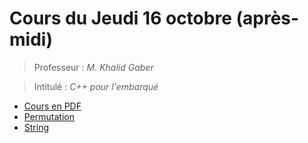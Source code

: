 # Cours du Jeudi 16 octobre (après-midi)

> Professeur : *M. Khalid Gaber*

> Intitulé : *C++ pour l'embarqué*

* [Cours en PDF](https://github.com/EPSI/EPSI-Lille/tree/master/I4/C%2B%2B%20pour%20l'embarque%CC%81/TP1/Cours_C++_Gaber.pdf)
* [Permutation](https://github.com/EPSI/EPSI-Lille/tree/master/I4/C%2B%2B%20pour%20l'embarque%CC%81/TP1/Permutation)
* [String](https://github.com/EPSI/EPSI-Lille/tree/master/I4/C%2B%2B%20pour%20l'embarque%CC%81/TP1/String)
